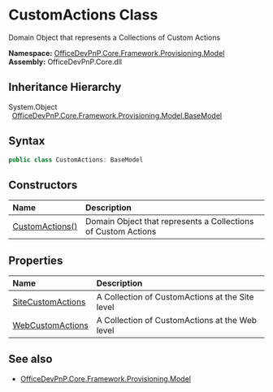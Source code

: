 # CustomActions Class
 Domain Object that represents a Collections of Custom Actions   

**Namespace:** [OfficeDevPnP.Core.Framework.Provisioning.Model](OfficeDevPnP.Core.Framework.Provisioning.Model.md)  
**Assembly:** OfficeDevPnP.Core.dll  
## Inheritance Hierarchy
System.Object  
&ensp;[OfficeDevPnP.Core.Framework.Provisioning.Model.BaseModel](OfficeDevPnP.Core.Framework.Provisioning.Model.BaseModel.md)  
## Syntax
```C#
public class CustomActions: BaseModel
```
## Constructors
|**Name**|**Description**|
|:-----|:-----|
| [CustomActions()](OfficeDevPnP.Core.Framework.Provisioning.Model.CustomActions.ctor1.md) |  Domain Object that represents a Collections of Custom Actions 
## Properties
|**Name**|**Description**|
|:-----|:-----|
| [SiteCustomActions](OfficeDevPnP.Core.Framework.Provisioning.Model.CustomActions.SiteCustomActions.md) | A Collection of CustomActions at the Site level
| [WebCustomActions](OfficeDevPnP.Core.Framework.Provisioning.Model.CustomActions.WebCustomActions.md) | A Collection of CustomActions at the Web level
## See also
- [OfficeDevPnP.Core.Framework.Provisioning.Model](OfficeDevPnP.Core.Framework.Provisioning.Model.md)
